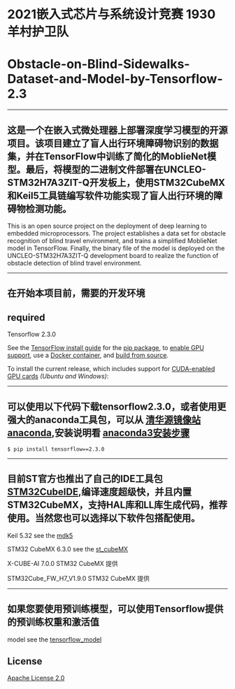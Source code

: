 # 2021嵌入式芯片与系统设计竞赛 1930 羊村护卫队
# Obstacle-on-Blind-Sidewalks-Dataset-and-Model-by-Tensorflow-2.3
---
这是一个在嵌入式微处理器上部署深度学习模型的开源项目。该项目建立了盲人出行环境障碍物识别的数据集，并在TensorFlow中训练了简化的MoblieNet模型。最后，将模型的二进制文件部署在UNCLEO- STM32H7A3ZIT-Q开发板上，使用STM32CubeMX和Keil5工具链编写软件功能实现了盲人出行环境的障碍物检测功能。
---
This is an open source project on the deployment of deep learning to embedded microprocessors. The project establishes a data set for obstacle recognition of blind travel environment, and trains a simplified MoblieNet model in TensorFlow. Finally, the binary file of the model is deployed on the UNCLEO-STM32H7A3ZIT-Q development board to realize the function of obstacle detection of blind travel environment.

---
在开始本项目前，需要的开发环境
---
## required
Tensorflow 2.3.0 

See the [TensorFlow install guide](https://www.tensorflow.org/install) for the
[pip package](https://www.tensorflow.org/install/pip), to
[enable GPU support](https://www.tensorflow.org/install/gpu), use a
[Docker container](https://www.tensorflow.org/install/docker), and
[build from source](https://www.tensorflow.org/install/source).

To install the current release, which includes support for
[CUDA-enabled GPU cards](https://www.tensorflow.org/install/gpu) *(Ubuntu and
Windows)*:

---
可以使用以下代码下载tensorflow2.3.0，或者使用更强大的anaconda工具包，可以从 [清华源镜像站anaconda](https://mirrors.tuna.tsinghua.edu.cn/anaconda/pkgs/main/),安装说明看 [anaconda3安装步骤](https://zhuanlan.zhihu.com/p/75717350)
---
```
$ pip install tensorflow==2.3.0
```
---
目前ST官方也推出了自己的IDE工具包 [STM32CubeIDE](https://www.st.com/zh/development-tools/stm32cubeide.html),编译速度超级快，并且内置STM32CubeMX，支持HAL库和LL库生成代码，推荐使用。当然您也可以选择以下软件包搭配使用。
---
Keil 5.32  see the [ mdk5](https://www2.keil.com/mdk5)

STM32 CubeMX 6.3.0 see the [ st_cubeMX](https://www.st.com/zh/development-tools/stm32cubemx.html)

X-CUBE-AI 7.0.0  STM32 CubeMX 提供

STM32Cube_FW_H7_V1.9.0 STM32 CubeMX 提供

---
如果您要使用预训练模型，可以使用Tensorflow提供的预训练权重和激活值
---
model see the [tensorflow_model](https://github.com/tensorflow/models/tree/master/research/slim/nets)


## License
[Apache License 2.0](LICENSE)
